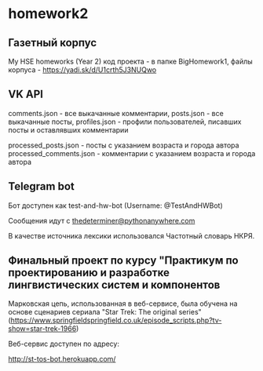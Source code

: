 # homework2
## Газетный корпус
My HSE homeworks (Year 2)
код проекта - в папке BigHomework1,
файлы корпуса - https://yadi.sk/d/U1crth5J3NUQwo

## VK API
comments.json - все выкачанные комментарии,
posts.json - все выкачанные посты,
profiles.json - профили пользователей, писавших посты и оставлявших комментарии

processed_posts.json - посты с указанием возраста и города автора
processed_comments.json - комментарии с указанием возраста и города автора

## Telegram bot
Бот доcтупен как test-and-hw-bot (Username: @TestAndHWBot)

Сообщения идут с thedeterminer@pythonanywhere.com

В качестве источника лексики использовался Частотный словарь НКРЯ.

## Финальный проект по курсу "Практикум по проектированию и разработке лингвистических систем и компонентов

Марковская цепь, использованная в веб-сервисе, была обучена на основе сценариев сериала "Star Trek: The original series" (https://www.springfieldspringfield.co.uk/episode_scripts.php?tv-show=star-trek-1966)

Веб-сервис доступен по адресу:

http://st-tos-bot.herokuapp.com/

